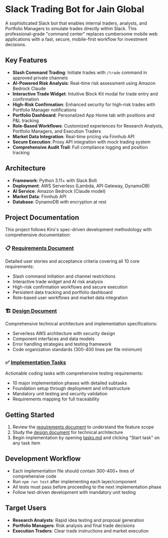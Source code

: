 # Slack Trading Bot for Jain Global

A sophisticated Slack bot that enables internal traders, analysts, and Portfolio Managers to simulate trades directly within Slack. This professional-grade "command center" replaces cumbersome mobile web applications with a fast, secure, mobile-first workflow for investment decisions.

## Key Features

- **Slash Command Trading**: Initiate trades with `/trade` command in approved private channels
- **AI-Powered Risk Analysis**: Real-time risk assessment using Amazon Bedrock Claude
- **Interactive Trade Widget**: Intuitive Block Kit modal for trade entry and confirmation
- **High-Risk Confirmation**: Enhanced security for high-risk trades with Portfolio Manager notifications
- **Portfolio Dashboard**: Personalized App Home tab with positions and P&L tracking
- **Role-Based Workflows**: Customized experiences for Research Analysts, Portfolio Managers, and Execution Traders
- **Market Data Integration**: Real-time pricing via Finnhub API
- **Secure Execution**: Proxy API integration with mock trading system
- **Comprehensive Audit Trail**: Full compliance logging and position tracking

## Architecture

- **Framework**: Python 3.11+ with Slack Bolt
- **Deployment**: AWS Serverless (Lambda, API Gateway, DynamoDB)
- **AI Service**: Amazon Bedrock (Claude model)
- **Market Data**: Finnhub API
- **Database**: DynamoDB with encryption at rest

## Project Documentation

This project follows Kiro's spec-driven development methodology with comprehensive documentation:

### 📋 [Requirements Document](.kiro/specs/slack-trading-bot/requirements.md)

Detailed user stories and acceptance criteria covering all 10 core requirements:

- Slash command initiation and channel restrictions
- Interactive trade widget and AI risk analysis
- High-risk confirmation workflows and secure execution
- Persistent data tracking and portfolio dashboard
- Role-based user workflows and market data integration

### 🏗️ [Design Document](.kiro/specs/slack-trading-bot/design.md)

Comprehensive technical architecture and implementation specifications:

- Serverless AWS architecture with security design
- Component interfaces and data models
- Error handling strategies and testing framework
- Code organization standards (300-400 lines per file minimum)

### ✅ [Implementation Tasks](.kiro/specs/slack-trading-bot/tasks.md)

Actionable coding tasks with comprehensive testing requirements:

- 10 major implementation phases with detailed subtasks
- Foundation setup through deployment and infrastructure
- Mandatory unit testing and security validation
- Requirements mapping for full traceability

## Getting Started

1. Review the [requirements document](.kiro/specs/slack-trading-bot/requirements.md) to understand the feature scope
2. Study the [design document](.kiro/specs/slack-trading-bot/design.md) for technical architecture
3. Begin implementation by opening [tasks.md](.kiro/specs/slack-trading-bot/tasks.md) and clicking "Start task" on any task item

## Development Workflow

- Each implementation file should contain 300-400+ lines of comprehensive code
- Run `npm run test` after implementing each layer/component
- All tests must pass before proceeding to the next implementation phase
- Follow test-driven development with mandatory unit testing

## Target Users

- **Research Analysts**: Rapid idea testing and proposal generation
- **Portfolio Managers**: Risk analysis and final trade decisions
- **Execution Traders**: Clear trade instructions and market execution
